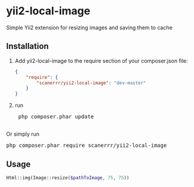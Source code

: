 yii2-local-image
=========================

Simple Yii2 extension for resizing images and saving them to cache 


Installation
-------------
1. Add yii2-local-image to the require section of your composer.json file:
    ```json
    {
        "require": {
            "scanerrr/yii2-local-image": "dev-master"
        }
    }
    ```
2. run
    <pre>
    php composer.phar update
    </pre>

Or simply run
<pre>
php composer.phar require scanerrr/yii2-local-image
</pre>

Usage
-------------

```php
Html::img(Image::resize($pathToImage, 75, 75))
```